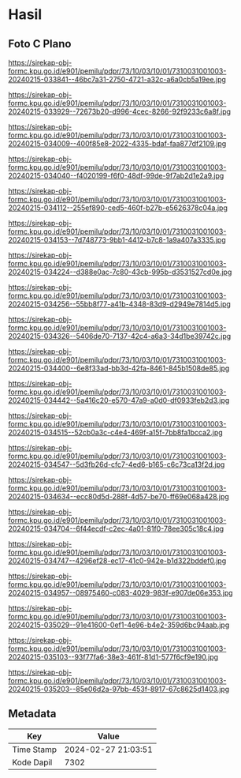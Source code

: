 # Hasil

## Foto C Plano

https://sirekap-obj-formc.kpu.go.id/e901/pemilu/pdpr/73/10/03/10/01/7310031001003-20240215-033841--46bc7a31-2750-4721-a32c-a6a0cb5a19ee.jpg

https://sirekap-obj-formc.kpu.go.id/e901/pemilu/pdpr/73/10/03/10/01/7310031001003-20240215-033929--72673b20-d996-4cec-8266-92f9233c6a8f.jpg

https://sirekap-obj-formc.kpu.go.id/e901/pemilu/pdpr/73/10/03/10/01/7310031001003-20240215-034009--400f85e8-2022-4335-bdaf-faa877df2109.jpg

https://sirekap-obj-formc.kpu.go.id/e901/pemilu/pdpr/73/10/03/10/01/7310031001003-20240215-034040--f4020199-f6f0-48df-99de-9f7ab2d1e2a9.jpg

https://sirekap-obj-formc.kpu.go.id/e901/pemilu/pdpr/73/10/03/10/01/7310031001003-20240215-034112--255ef890-ced5-460f-b27b-e5626378c04a.jpg

https://sirekap-obj-formc.kpu.go.id/e901/pemilu/pdpr/73/10/03/10/01/7310031001003-20240215-034153--7d748773-9bb1-4412-b7c8-1a9a407a3335.jpg

https://sirekap-obj-formc.kpu.go.id/e901/pemilu/pdpr/73/10/03/10/01/7310031001003-20240215-034224--d388e0ac-7c80-43cb-995b-d3531527cd0e.jpg

https://sirekap-obj-formc.kpu.go.id/e901/pemilu/pdpr/73/10/03/10/01/7310031001003-20240215-034256--55bb8f77-a41b-4348-83d9-d2949e7814d5.jpg

https://sirekap-obj-formc.kpu.go.id/e901/pemilu/pdpr/73/10/03/10/01/7310031001003-20240215-034326--5406de70-7137-42c4-a6a3-34d1be39742c.jpg

https://sirekap-obj-formc.kpu.go.id/e901/pemilu/pdpr/73/10/03/10/01/7310031001003-20240215-034400--6e8f33ad-bb3d-42fa-8461-845b1508de85.jpg

https://sirekap-obj-formc.kpu.go.id/e901/pemilu/pdpr/73/10/03/10/01/7310031001003-20240215-034442--5a416c20-e570-47a9-a0d0-df0933feb2d3.jpg

https://sirekap-obj-formc.kpu.go.id/e901/pemilu/pdpr/73/10/03/10/01/7310031001003-20240215-034515--52cb0a3c-c4e4-469f-a15f-7bb8fa1bcca2.jpg

https://sirekap-obj-formc.kpu.go.id/e901/pemilu/pdpr/73/10/03/10/01/7310031001003-20240215-034547--5d3fb26d-cfc7-4ed6-b165-c6c73ca13f2d.jpg

https://sirekap-obj-formc.kpu.go.id/e901/pemilu/pdpr/73/10/03/10/01/7310031001003-20240215-034634--ecc80d5d-288f-4d57-be70-ff69e068a428.jpg

https://sirekap-obj-formc.kpu.go.id/e901/pemilu/pdpr/73/10/03/10/01/7310031001003-20240215-034704--6f44ecdf-c2ec-4a01-81f0-78ee305c18c4.jpg

https://sirekap-obj-formc.kpu.go.id/e901/pemilu/pdpr/73/10/03/10/01/7310031001003-20240215-034747--4296ef28-ec17-41c0-942e-b1d322bddef0.jpg

https://sirekap-obj-formc.kpu.go.id/e901/pemilu/pdpr/73/10/03/10/01/7310031001003-20240215-034957--08975460-c083-4029-983f-e907de06e353.jpg

https://sirekap-obj-formc.kpu.go.id/e901/pemilu/pdpr/73/10/03/10/01/7310031001003-20240215-035029--91e41600-0ef1-4e96-b4e2-359d6bc94aab.jpg

https://sirekap-obj-formc.kpu.go.id/e901/pemilu/pdpr/73/10/03/10/01/7310031001003-20240215-035103--93f77fa6-38e3-461f-81d1-577f6cf9e190.jpg

https://sirekap-obj-formc.kpu.go.id/e901/pemilu/pdpr/73/10/03/10/01/7310031001003-20240215-035203--85e06d2a-97bb-453f-8917-67c8625d1403.jpg


## Metadata

| Key        | Value               |
| ---------- | ------------------- |
| Time Stamp | 2024-02-27 21:03:51 |
| Kode Dapil | 7302                |



